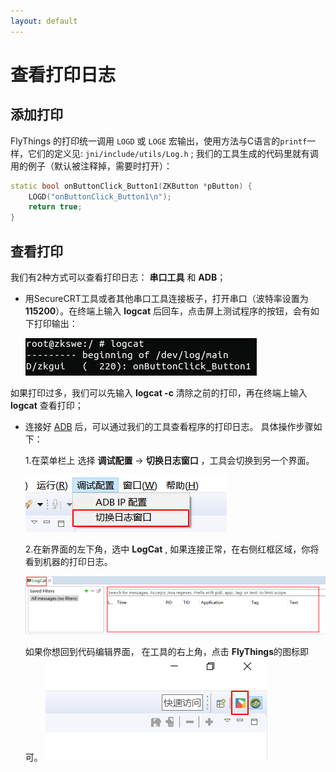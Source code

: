 ```yaml
---
layout: default
---
```


# 查看打印日志
## 添加打印
FlyThings 的打印统一调用 `LOGD` 或 `LOGE` 宏输出，使用方法与C语言的`printf`一样，它们的定义见: `jni/include/utils/Log.h` ; 我们的工具生成的代码里就有调用的例子（默认被注释掉，需要时打开）：

```C++
static bool onButtonClick_Button1(ZKButton *pButton) {
	LOGD("onButtonClick_Button1\n");
	return true;
}
```

## 查看打印
我们有2种方式可以查看打印日志： **串口工具** 和 **ADB**；
* 用SecureCRT工具或者其他串口工具连接板子，打开串口（波特率设置为**115200**）。在终端上输入 **logcat** 后回车，点击屏上测试程序的按钮，会有如下打印输出：

   ![](images/logcat_zkgui.png)

如果打印过多，我们可以先输入 **logcat -c** 清除之前的打印，再在终端上输入 **logcat** 查看打印；
* 连接好 [ADB](adb_debug) 后，可以通过我们的工具查看程序的打印日志。 具体操作步骤如下：

  1.在菜单栏上 选择 **调试配置** -> **切换日志窗口** ，工具会切换到另一个界面。
 
   ![](assets/ide/log_perspective.png)

  2.在新界面的左下角，选中 **LogCat** , 如果连接正常，在右侧红框区域，你将看到机器的打印日志。

   ![](assets/ide/log_view.png)
 
   如果你想回到代码编辑界面， 在工具的右上角，点击 **FlyThings**的图标即可。
     ![](assets/ide/perspective_fly.png)
